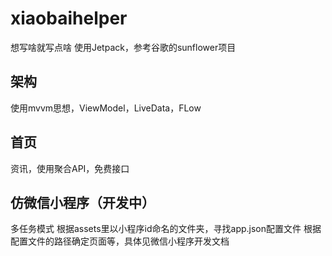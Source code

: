 # xiaobaihelper
想写啥就写点啥
使用Jetpack，参考谷歌的sunflower项目

## 架构
使用mvvm思想，ViewModel，LiveData，FLow

## 首页
资讯，使用聚合API，免费接口

## 仿微信小程序（开发中）

多任务模式
根据assets里以小程序id命名的文件夹，寻找app.json配置文件
根据配置文件的路径确定页面等，具体见微信小程序开发文档
